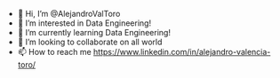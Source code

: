 - 👋 Hi, I’m @AlejandroValToro
- 👀 I’m interested in Data Engineering!
- 🌱 I’m currently learning Data Engineering!
- 💞️ I’m looking to collaborate on all world
- 📫 How to reach me https://www.linkedin.com/in/alejandro-valencia-toro/

<!---
AlejandroValToro/AlejandroValToro is a ✨ special ✨ repository because its `README.md` (this file) appears on your GitHub profile.
You can click the Preview link to take a look at your changes.
--->
